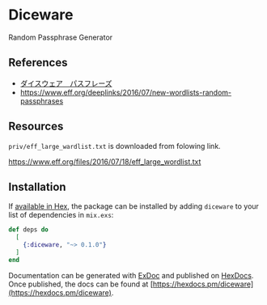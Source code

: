 # Diceware

Random Passphrase Generator

## References

- [ダイスウェア　パスフレーズ](https://www.hyuki.com/diceware/)
-  https://www.eff.org/deeplinks/2016/07/new-wordlists-random-passphrases

## Resources

`priv/eff_large_wardlist.txt` is downloaded from folowing link.

https://www.eff.org/files/2016/07/18/eff_large_wordlist.txt

## Installation

If [available in Hex](https://hex.pm/docs/publish), the package can be installed
by adding `diceware` to your list of dependencies in `mix.exs`:

```elixir
def deps do
  [
    {:diceware, "~> 0.1.0"}
  ]
end
```

Documentation can be generated with [ExDoc](https://github.com/elixir-lang/ex_doc)
and published on [HexDocs](https://hexdocs.pm). Once published, the docs can
be found at [https://hexdocs.pm/diceware](https://hexdocs.pm/diceware).

